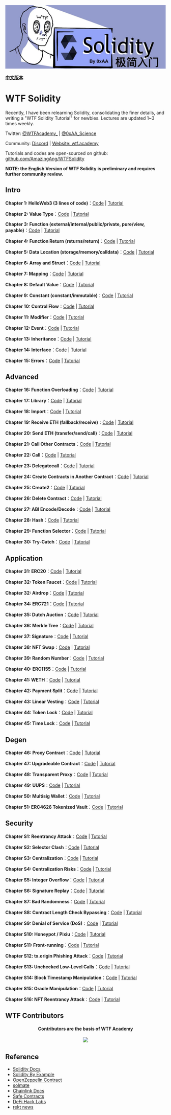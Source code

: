 ![](../../img/logo2.jpeg)

**[中文版本](https://github.com/AmazingAng/WTF-Solidity)**

# WTF Solidity

Recently, I have been relearning Solidity, consolidating the finer details, and writing a "WTF Solidity Tutorial" for newbies. Lectures are updated 1~3 times weekly.

Twitter: [@WTFAcademy\_](https://twitter.com/WTFAcademy_) | [@0xAA_Science](https://twitter.com/0xAA_Science)

Community: [Discord](https://discord.gg/5akcruXrsk) | [Website: wtf.academy](https://wtf.academy)

Tutorials and codes are open-sourced on github: [github.com/AmazingAng/WTFSolidity](https://github.com/AmazingAng/WTFSolidity)

**NOTE: the English Version of WTF Solidity is preliminary and requires further community review.**

## Intro

**Chapter 1: HelloWeb3 (3 lines of code)**：[Code](./01_HelloWeb3_en) | [Tutorial](./01_HelloWeb3_en/readme.md)

**Chapter 2: Value Type**：[Code](./02_ValueTypes_en) | [Tutorial](./02_ValueTypes_en/readme.md)

**Chapter 3: Function (external/internal/public/private, pure/view, payable)**：[Code](./03_Function_en) | [Tutorial](./03_Function_en/readme.md)

**Chapter 4: Function Return (returns/return)**：[Code](./04_Return_en) | [Tutorial](./04_Return_en/readme.md)

**Chapter 5: Data Location (storage/memory/calldata)**：[Code](./05_DataStorage_en) | [Tutorial](./05_DataStorage_en/readme.md)

**Chapter 6: Array and Struct**：[Code](./06_ArrayAndStruct_en) | [Tutorial](./06_ArrayAndStruct_en/readme.md)

**Chapter 7: Mapping**：[Code](./07_Mapping_en) | [Tutorial](./07_Mapping_en/readme.md)

**Chapter 8: Default Value**：[Code](./08_InitialValue_en) | [Tutorial](./08_InitialValue_en/readme.md)

**Chapter 9: Constant (constant/immutable)**：[Code](./09_Constant_en) | [Tutorial](./09_Constant/readme.md)

**Chapter 10: Control Flow**：[Code](./10_InsertionSort_en) | [Tutorial](./10_InsertionSort_en/readme.md)

**Chapter 11: Modifier**：[Code](./11_Modifier_en) | [Tutorial](./11_Modifier_en/readme.md)

**Chapter 12: Event**：[Code](./12_Event_en) | [Tutorial](./12_Event_en/readme.md)

**Chapter 13: Inheritance**：[Code](./13_Inheritance_en) | [Tutorial](./13_Inheritance_en/readme.md)

**Chapter 14: Interface**：[Code](./14_Interface_en) | [Tutorial](./14_Interface_en/readme.md)

**Chapter 15: Errors**：[Code](./15_Errors_en) | [Tutorial](./15_Errors_en/readme.md)

## Advanced

**Chapter 16: Function Overloading**：[Code](./16_Overloading_en) | [Tutorial](./16_Overloading_en/readme.md)

**Chapter 17: Library**：[Code](./17_Library_en) | [Tutorial](./17_Library_en/readme.md)

**Chapter 18: Import**：[Code](./18_Import_en) | [Tutorial](./18_Import_en/readme.md)

**Chapter 19: Receive ETH (fallback/receive)**：[Code](./19_Fallback_en) | [Tutorial](./19_Fallback_en/readme.md)

**Chapter 20: Send ETH (transfer/send/call)**：[Code](./20_SendETH_en) | [Tutorial](./20_SendETH_en/readme.md)

**Chapter 21: Call Other Contracts**：[Code](./21_CallContract_en) | [Tutorial](./21_CallContract_en/readme.md)

**Chapter 22: Call**：[Code](./22_Call_en) | [Tutorial](./22_Call_en/readme.md)

**Chapter 23: Delegatecall**：[Code](./23_Delegatecall_en) | [Tutorial](./23_Delegatecall_en/readme.md)

**Chapter 24: Create Contracts in Another Contract**：[Code](./24_Create_en) | [Tutorial](./24_Create_en/readme.md)

**Chapter 25: Create2**：[Code](./25_Create2_en) | [Tutorial](./25_Create2_en/readme.md)

**Chapter 26: Delete Contract**：[Code](./26_DeleteContract_en) | [Tutorial](./26_DeleteContract_en/readme.md)

**Chapter 27: ABI Encode/Decode**：[Code](./27_ABIEncode_en) | [Tutorial](./27_ABIEncode_en/readme.md)

**Chapter 28: Hash**：[Code](./28_Hash_en) | [Tutorial](./28_Hash_en/readme.md)

**Chapter 29: Function Selector**：[Code](./29_Selector_en) | [Tutorial](./29_Selector_en/readme.md)

**Chapter 30: Try-Catch**：[Code](./30_TryCatch_en) | [Tutorial](./30_TryCatch_en/readme.md)

## Application

**Chapter 31: ERC20**：[Code](./31_ERC20_en/) | [Tutorial](./31_ERC20_en/readme.md)

**Chapter 32: Token Faucet**：[Code](./32_Faucet_en/) | [Tutorial](./32_Faucet_en/readme.md)

**Chapter 32: Airdrop**：[Code](./33_Airdrop_en/) | [Tutorial](./33_Airdrop_en/readme.md)

**Chapter 34: ERC721**：[Code](./34_ERC721_en/) | [Tutorial](./34_ERC721_en/readme.md)

**Chapter 35: Dutch Auction**：[Code](./35_DutchAuction_en/) | [Tutorial](./35_DutchAuction_en/readme.md)

**Chapter 36: Merkle Tree**：[Code](./36_MerkleTree_en/) | [Tutorial](./36_MerkleTree_en/readme.md)

**Chapter 37: Signature**：[Code](./37_Signature_en/) | [Tutorial](./37_Signature_en/readme.md)

**Chapter 38: NFT Swap**：[Code](./38_NFTSwap_en/) | [Tutorial](./38_NFTSwap_en/readme.md)

**Chapter 39: Random Number**：[Code](./39_Random_en/) | [Tutorial](./39_Random_en/readme.md)

**Chapter 40: ERC1155**：[Code](./40_ERC1155_en/) | [Tutorial](./40_ERC1155_en/readme.md)

**Chapter 41: WETH**：[Code](./41_WETH_en/) | [Tutorial](./41_WETH_en/readme.md)

**Chapter 42: Payment Split**：[Code](./42_PaymentSplit_en/) | [Tutorial](./42_PaymentSplit_en/readme.md)

**Chapter 43: Linear Vesting**：[Code](./43_TokenVesting_en/) | [Tutorial](./43_TokenVesting_en/readme.md)

**Chapter 44: Token Lock**：[Code](./44_TokenLocker_en/) | [Tutorial](./44_TokenLocker_en/readme.md)

**Chapter 45: Time Lock**：[Code](./45_Timelock_en/) | [Tutorial](./45_Timelock_en/readme.md)

## Degen

**Chapter 46: Proxy Contract**：[Code](./46_ProxyContract_en/) | [Tutorial](./46_ProxyContract_en/readme.md)

**Chapter 47: Upgradeable Contract**：[Code](./47_Upgrade_en/) | [Tutorial](./47_Upgrade_en/readme.md)

**Chapter 48: Transparent Proxy**：[Code](./48_TransparentProxy_en/) | [Tutorial](./48_TransparentProxy_en/readme.md)

**Chapter 49: UUPS**：[Code](./49_UUPS_en/) | [Tutorial](./49_UUPS_en/readme.md)

**Chapter 50: Multisig Wallet**：[Code](./50_MultisigWallet_en/) | [Tutorial](./50_MultisigWallet_en/readme.md)

**Chapter 51: ERC4626 Tokenized Vault**：[Code](./51_ERC4626_en/) | [Tutorial](./51_ERC4626_en/readme.md)

## Security

**Chapter S1: Reentrancy Attack**：[Code](./S01_ReentrancyAttack_en/) | [Tutorial](./S01_ReentrancyAttack_en/readme.md)

**Chapter S2: Selector Clash**：[Code](./S02_SelectorClash_en/) | [Tutorial](./S02_SelectorClash_en/readme.md)

**Chapter S3: Centralization**：[Code](./S03_Centralization_en/) | [Tutorial](./S03_Centralization_en/readme.md)

**Chapter S4: Centralization Risks**：[Code](./S04_Centralization_en/) | [Tutorial](./S04_Centralization_en/readme.md)

**Chapter S5: Integer Overflow**：[Code](./S05_Overflow_en/) | [Tutorial](./S05_Overflow_en/readme.md)

**Chapter S6: Signature Replay**：[Code](./S06_SignatureReplay_en/) | [Tutorial](./S06_SignatureReplay_en/readme.md)

**Chapter S7: Bad Randomness**：[Code](./S07_BadRandomness_en/) | [Tutorial](./S07_BadRandomness_en/readme.md)

**Chapter S8: Contract Length Check Bypassing**：[Code](./S08_ContractCheck_en/) | [Tutorial](./S08_ContractCheck_en/readme.md)

**Chapter S9: Denial of Service (DoS)**：[Code](./S09_DoS_en/) | [Tutorial](./S09_DoS_en/readme.md)

**Chapter S10: Honeypot / Pixiu**：[Code](./S10_Honeypot_en/) | [Tutorial](./S10_Honeypot_en/readme.md)

**Chapter S11: Front-running**：[Code](./S11_Frontrun_en/) | [Tutorial](./S11_Frontrun_en/readme.md)

**Chapter S12: tx.origin Phishing Attack**：[Code](./S12_TxOrigin_en/) | [Tutorial](./S12_TxOrigin_en/readme.md)

**Chapter S13: Unchecked Low-Level Calls**：[Code](./S13_UncheckedCall_en/) | [Tutorial](./S13_UncheckedCall_en/readme.md)

**Chapter S14: Block Timestamp Manipulation**：[Code](./S14_TimeManipulation_en/) | [Tutorial](./S14_TimeManipulation_en/readme.md)

**Chapter S15: Oracle Manipulation**：[Code](./S15_OracleManipulation_en/) | [Tutorial](./S15_OracleManipulation_en/readme.md)

**Chapter S16: NFT Reentrancy Attack**：[Code](./S16_NFTReentrancy_en/) | [Tutorial](./S16_NFTReentrancy_en/readme.md)

## WTF Contributors

<div align="center">
  <h4 align="center">
    Contributors are the basis of WTF Academy
  </h4>
  <a href="https://github.com/AmazingAng/WTFSolidity/graphs/contributors">
    <img src="https://contrib.rocks/image?repo=AmazingAng/WTFSolidity" />
  </a>
</div>

## Reference

- [Solidity Docs](https://docs.soliditylang.org/en/v0.8.17/)
- [Solidity By Example](https://solidity-by-example.org/)
- [OpenZeppelin Contract](https://github.com/OpenZeppelin/openzeppelin-contracts)
- [solmate](https://github.com/transmissions11/solmate)
- [Chainlink Docs](https://docs.chain.link/)
- [Safe Contracts](https://github.com/safe-global/safe-contracts)
- [DeFi Hack Labs](https://github.com/SunWeb3Sec/DeFiHackLabs)
- [rekt news](https://rekt.news/)
